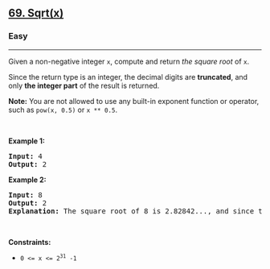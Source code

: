 <h2><a href="https://leetcode.com/problems/sqrtx/">69. Sqrt(x)</a></h2><h3>Easy</h3><hr><div>
 <p>Given a non-negative integer <code>x</code>, compute and return <em>the square root</em> of <code>x</code>.

Since the return type is an integer, the decimal digits are <strong>truncated</strong>, and only <strong>the integer part</strong> of the result is returned.

<strong>Note:</strong> You are not allowed to use any built-in exponent function or operator, such as <code>pow(x, 0.5)</code> or <code>x ** 0.5</code>.</p>

<p>&nbsp;</p>
<p><strong>Example 1:</strong></p>
<pre><strong>Input:</strong> 4
<strong>Output:</strong> 2
</pre>
  
<p><strong>Example 2:</strong></p>
<pre><strong>Input:</strong> 8
<strong>Output:</strong> 2
<strong>Explanation:</strong> The square root of 8 is 2.82842..., and since the decimal part is truncated, 2 is returned.
</pre>
  
<p>&nbsp;</p>
<p><strong>Constraints:</strong></p>

<ul>
	<li><code>0 &lt;= x &lt;= 2<sup>31</sup> -1 </code></li>
</ul>

